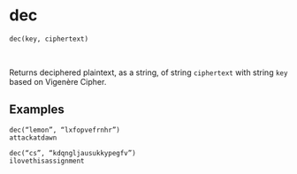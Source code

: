 # dec

`dec(key, ciphertext)`

<br>

Returns deciphered plaintext, as a string, of string `ciphertext` with string `key` based on Vigenère Cipher.

## Examples

```
dec(“lemon”, “lxfopvefrnhr”)
attackatdawn
```
```
dec(“cs”, “kdqngljausukkypegfv”)
ilovethisassignment
```
